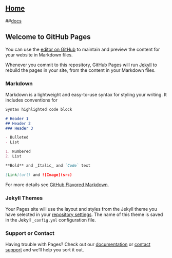 

## [Home](https://littleflute.github.io/blog/) 

##[docs](https://littleflute.github.io/blog/docs)
 
## Welcome to GitHub Pages

You can use the [editor on GitHub](https://github.com/littleflute/blog/edit/master/README.md) to maintain and preview the content for your website in Markdown files.

Whenever you commit to this repository, GitHub Pages will run [Jekyll](https://jekyllrb.com/) to rebuild the pages in your site, from the content in your Markdown files.

### Markdown

Markdown is a lightweight and easy-to-use syntax for styling your writing. It includes conventions for

```markdown
Syntax highlighted code block

# Header 1
## Header 2
### Header 3

- Bulleted
- List

1. Numbered
2. List

**Bold** and _Italic_ and `Code` text

[Link](url) and ![Image](src)
```

For more details see [GitHub Flavored Markdown](https://guides.github.com/features/mastering-markdown/).

### Jekyll Themes

Your Pages site will use the layout and styles from the Jekyll theme you have selected in your [repository settings](https://github.com/littleflute/blog/settings). The name of this theme is saved in the Jekyll `_config.yml` configuration file.

### Support or Contact

Having trouble with Pages? Check out our [documentation](https://help.github.com/categories/github-pages-basics/) or [contact support](https://github.com/contact) and we’ll help you sort it out.


<!-- xd script-->
<script>
var x = document.getElementsByTagName("h1")[0];
x.innerHTML = "LittleFlute's Blog V0.0.7";
var b	= document.getElementById("banner");
var s = b.innerHTML;
s += "<a href='docs' class='button downloads'>docs</a>";
s += "<a href='html' class='button downloads'>html</a>";
b.innerHTML = s;
</script>
<!-- end xd script-->
